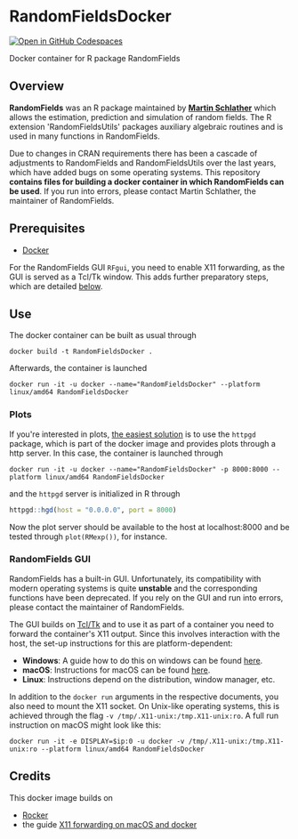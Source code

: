 # RandomFieldsDocker
[![Open in GitHub Codespaces](https://github.com/codespaces/badge.svg)](https://github.com/codespaces/new?hide_repo_select=true&ref=dev_codespace&repo=570134693)  

Docker container for R package RandomFields

## Overview
**RandomFields** was an R package maintained by **[Martin Schlather](https://www.wim.uni-mannheim.de/schlather/)** which allows the estimation, prediction and simulation of random fields. The R extension 'RandomFieldsUtils' packages auxiliary algebraic routines and is used in many functions in RandomFields.

Due to changes in CRAN requirements there has been a cascade of adjustments to RandomFields and RandomFieldsUtils over the last years, which have added bugs on some operating systems. This repository **contains files for building a docker container in which RandomFields can be used**. If you run into errors, please contact Martin Schlather, the maintainer of RandomFields.

## Prerequisites
* [Docker](https://docs.docker.com/get-docker/)

For the RandomFields GUI `RFgui`, you need to enable X11 forwarding, as the GUI is served as a Tcl/Tk window. This adds further preparatory steps, which are detailed [below](#randomfields-gui).

## Use
The docker container can be built as usual through

```Shell
docker build -t RandomFieldsDocker .
```

Afterwards, the container is launched
```Shell
docker run -it -u docker --name="RandomFieldsDocker" --platform linux/amd64 RandomFieldsDocker
```

### Plots

If you're interested in plots, [the easiest solution](https://rocker-project.org/use/gui.html) is to use the `httpgd` package, which is part of the docker image and provides plots through a http server. In this case, the container is launched through

```Shell
docker run -it -u docker --name="RandomFieldsDocker" -p 8000:8000 --platform linux/amd64 RandomFieldsDocker
```

and the `httpgd` server is initialized in R through

```R
httpgd::hgd(host = "0.0.0.0", port = 8000)
```

Now the plot server should be available to the host at localhost:8000 and be tested through `plot(RMexp())`, for instance.

### RandomFields GUI 

RandomFields has a built-in GUI. Unfortunately, its compatibility with modern operating systems is quite **unstable** and the corresponding functions have been deprecated. If you rely on the GUI and run into errors, please contact the maintainer of RandomFields.  

The GUI builds on [Tcl/Tk](https://www.tcl.tk/) and to use it as part of a container you need to forward the container's X11 output. Since this involves interaction with the host, the set-up instructions for this are platform-dependent:
* **Windows**: A guide how to do this on windows can be found [here](https://dev.to/darksmile92/run-gui-app-in-linux-docker-container-on-windows-host-4kde).
* **macOS**: Instructions for macOS can be found [here](https://gist.github.com/sorny/969fe55d85c9b0035b0109a31cbcb088).
* **Linux**: Instructions depend on the distribution, window manager, etc.  

In addition to the `docker run` arguments in the respective documents, you also need to mount the X11 socket. On Unix-like operating systems, this is achieved through the flag `-v /tmp/.X11-unix:/tmp.X11-unix:ro`. A full run instruction on macOS might look like this:

```
docker run -it -e DISPLAY=$ip:0 -u docker -v /tmp/.X11-unix:/tmp.X11-unix:ro --platform linux/amd64 RandomFieldsDocker
```


## Credits
This docker image builds on 
* [Rocker](https://rocker-project.org/)
* the guide [X11 forwarding on macOS and docker](https://gist.github.com/sorny/969fe55d85c9b0035b0109a31cbcb088)
